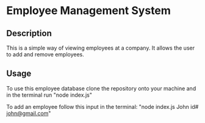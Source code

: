 # Employee Management System 

## Description
This is a simple way of viewing employees at a company. It allows the user to add and remove employees.



## Usage
To use this employee database clone the repository onto your machine and in the terminal run "node index.js"

To add an employee follow this input in the terminal: 
"node index.js John id# john@gmail.com"

